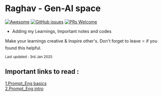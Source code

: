 # Raghav - Gen-AI space

[![Awesome](https://awesome.re/badge.svg)](https://github.com/JayaRaghavendra) 
[![GitHub issues](https://img.shields.io/github/issues/coderjojo/creative-profile-readme)](https://github.com/JayaRaghavendra/Gen-AI/issues)
[![PRs Welcome](https://img.shields.io/badge/PRs-welcome-brightgreen.svg?style=flat-square)](https://github.com/JayaRaghavendra/Gen-AI/pulls)

-  Adding my Learnings, Important notes and codes <br />

Make your learnings creative & Inspire other's. Don't forget to leave :star: if you found this helpful.

<sub>Last updated : 3rd Jan 2025 </sub>

## Important links to read :
[1.Prompt_Eng basics](https://www.promptingguide.ai/) <br/>
[2.Prompt_Eng intro](https://www.k2view.com/blog/prompt-engineering-techniques/#Prompt-engineering-embedded-in-GenAI-Data-Fusion)
